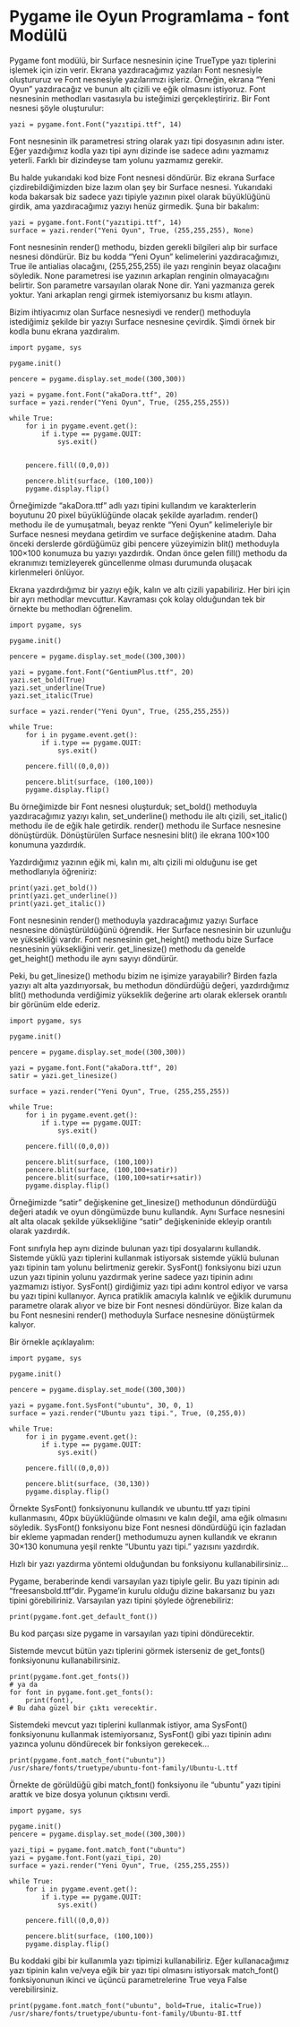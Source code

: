 # Pygame ile Oyun Programlama - font Modülü

Pygame font modülü, bir Surface nesnesinin içine TrueType yazı tiplerini işlemek için izin verir. Ekrana yazdıracağımız yazıları Font nesnesiyle oluştururuz ve Font nesnesiyle yazılarımızı işleriz. Örneğin, ekrana “Yeni Oyun” yazdıracağız ve bunun altı çizili ve eğik olmasını istiyoruz. Font nesnesinin methodları vasıtasıyla bu isteğimizi gerçekleştiririz. Bir Font nesnesi şöyle oluşturulur:

```text
yazi = pygame.font.Font("yazıtipi.ttf", 14)
```

Font nesnesinin ilk parametresi string olarak yazı tipi dosyasının adını ister. Eğer yazdığımız kodla yazı tipi aynı dizinde ise sadece adını yazmamız yeterli. Farklı bir dizindeyse tam yolunu yazmamız gerekir.

Bu halde yukarıdaki kod bize Font nesnesi döndürür. Biz ekrana Surface çizdirebildiğimizden bize lazım olan şey bir Surface nesnesi. Yukarıdaki koda bakarsak biz sadece yazı tipiyle yazının pixel olarak büyüklüğünü girdik, ama yazdıracağımız yazıyı henüz girmedik. Şuna bir bakalım:

```text
yazi = pygame.font.Font("yazıtipi.ttf", 14)
surface = yazi.render("Yeni Oyun", True, (255,255,255), None)
```

Font nesnesinin render\(\) methodu, bizden gerekli bilgileri alıp bir surface nesnesi döndürür. Biz bu kodda “Yeni Oyun” kelimelerini yazdıracağımızı, True ile antialias olacağını, \(255,255,255\) ile yazı renginin beyaz olacağını söyledik. None parametresi ise yazının arkaplan renginin olmayacağını belirtir. Son parametre varsayılan olarak None dir. Yani yazmanıza gerek yoktur. Yani arkaplan rengi girmek istemiyorsanız bu kısmı atlayın.

Bizim ihtiyacımız olan Surface nesnesiydi ve render\(\) methoduyla istediğimiz şekilde bir yazıyı Surface nesnesine çevirdik. Şimdi örnek bir kodla bunu ekrana yazdıralım.

```text
import pygame, sys

pygame.init()

pencere = pygame.display.set_mode((300,300))

yazi = pygame.font.Font("akaDora.ttf", 20)
surface = yazi.render("Yeni Oyun", True, (255,255,255))

while True:
    for i in pygame.event.get():
        if i.type == pygame.QUIT:
            sys.exit()


    pencere.fill((0,0,0))

    pencere.blit(surface, (100,100))
    pygame.display.flip()
```

Örneğimizde “akaDora.ttf” adlı yazı tipini kullandım ve karakterlerin boyutunu 20 pixel büyüklüğünde olacak şekilde ayarladım. render\(\) methodu ile de yumuşatmalı, beyaz renkte “Yeni Oyun” kelimeleriyle bir Surface nesnesi meydana getirdim ve surface değişkenine atadım. Daha önceki derslerde gördüğümüz gibi pencere yüzeyimizin blit\(\) methoduyla 100×100 konumuza bu yazıyı yazdırdık. Ondan önce gelen fill\(\) methodu da ekranımızı temizleyerek güncellenme olması durumunda oluşacak kirlenmeleri önlüyor.

Ekrana yazdırdığımız bir yazıyı eğik, kalın ve altı çizili yapabiliriz. Her biri için bir ayrı methodlar mevcuttur. Kavraması çok kolay olduğundan tek bir örnekte bu methodları öğrenelim.

```text
import pygame, sys

pygame.init()

pencere = pygame.display.set_mode((300,300))

yazi = pygame.font.Font("GentiumPlus.ttf", 20)
yazi.set_bold(True)
yazi.set_underline(True)
yazi.set_italic(True)

surface = yazi.render("Yeni Oyun", True, (255,255,255))

while True:
    for i in pygame.event.get():
        if i.type == pygame.QUIT:
            sys.exit()

    pencere.fill((0,0,0))

    pencere.blit(surface, (100,100))
    pygame.display.flip()
```

Bu örneğimizde bir Font nesnesi oluşturduk; set\_bold\(\) methoduyla yazdıracağımız yazıyı kalın, set\_underline\(\) methodu ile altı çizili, set\_italic\(\) methodu ile de eğik hale getirdik. render\(\) methodu ile Surface nesnesine dönüştürdük. Dönüştürülen Surface nesnesini blit\(\) ile ekrana 100×100 konumuna yazdırdık.

Yazdırdığımız yazının eğik mi, kalın mı, altı çizili mi olduğunu ise get methodlarıyla öğreniriz:

```text
print(yazi.get_bold())
print(yazi.get_underline())
print(yazi.get_italic())
```

Font nesnesinin render\(\) methoduyla yazdıracağımız yazıyı Surface nesnesine dönüştürüldüğünü öğrendik. Her Surface nesnesinin bir uzunluğu ve yüksekliği vardır. Font nesnesinin get\_height\(\) methodu bize Surface nesnesinin yüksekliğini verir. get\_linesize\(\) methodu da genelde get\_height\(\) methodu ile aynı sayıyı döndürür.

Peki, bu get\_linesize\(\) methodu bizim ne işimize yarayabilir? Birden fazla yazıyı alt alta yazdırıyorsak, bu methodun döndürdüğü değeri, yazdırdığımız blit\(\) methodunda verdiğimiz yükseklik değerine artı olarak eklersek orantılı bir görünüm elde ederiz.

```text
import pygame, sys

pygame.init()

pencere = pygame.display.set_mode((300,300))

yazi = pygame.font.Font("akaDora.ttf", 20)
satir = yazi.get_linesize()

surface = yazi.render("Yeni Oyun", True, (255,255,255))

while True:
    for i in pygame.event.get():
        if i.type == pygame.QUIT:
            sys.exit()

    pencere.fill((0,0,0))

    pencere.blit(surface, (100,100))
    pencere.blit(surface, (100,100+satir))
    pencere.blit(surface, (100,100+satir+satir))
    pygame.display.flip()
```

Örneğimizde “satir” değişkenine get\_linesize\(\) methodunun döndürdüğü değeri atadık ve oyun döngümüzde bunu kullandık. Aynı Surface nesnesini alt alta olacak şekilde yüksekliğine “satir” değişkeninide ekleyip orantılı olarak yazdırdık.

Font sınıfıyla hep aynı dizinde bulunan yazı tipi dosyalarını kullandık. Sistemde yüklü yazı tiplerini kullanmak istiyorsak sistemde yüklü bulunan yazı tipinin tam yolunu belirtmeniz gerekir. SysFont\(\) fonksiyonu bizi uzun uzun yazı tipinin yolunu yazdırmak yerine sadece yazı tipinin adını yazmamızı istiyor. SysFont\(\) girdiğimiz yazı tipi adını kontrol ediyor ve varsa bu yazı tipini kullanıyor. Ayrıca pratiklik amacıyla kalınlık ve eğiklik durumunu parametre olarak alıyor ve bize bir Font nesnesi döndürüyor. Bize kalan da bu Font nesnesini render\(\) methoduyla Surface nesnesine dönüştürmek kalıyor.

Bir örnekle açıklayalım:

```text
import pygame, sys

pygame.init()

pencere = pygame.display.set_mode((300,300))

yazi = pygame.font.SysFont("ubuntu", 30, 0, 1)
surface = yazi.render("Ubuntu yazı tipi.", True, (0,255,0))

while True:
    for i in pygame.event.get():
        if i.type == pygame.QUIT:
            sys.exit()

    pencere.fill((0,0,0))

    pencere.blit(surface, (30,130))
    pygame.display.flip()
```

Örnekte SysFont\(\) fonksiyonunu kullandık ve ubuntu.ttf yazı tipini kullanmasını, 40px büyüklüğünde olmasını ve kalın değil, ama eğik olmasını söyledik. SysFont\(\) fonksiyonu bize Font nesnesi döndürdüğü için fazladan bir ekleme yapmadan render\(\) methodumuzu aynen kullandık ve ekranın 30×130 konumuna yeşil renkte “Ubuntu yazı tipi.” yazısını yazdırdık.

Hızlı bir yazı yazdırma yöntemi olduğundan bu fonksiyonu kullanabilirsiniz…

Pygame, beraberinde kendi varsayılan yazı tipiyle gelir. Bu yazı tipinin adı “freesansbold.ttf”dir. Pygame’in kurulu olduğu dizine bakarsanız bu yazı tipini görebiliriniz. Varsayılan yazı tipini şöylede öğrenebiliriz:

```text
print(pygame.font.get_default_font())
```

Bu kod parçası size pygame in varsayılan yazı tipini döndürecektir.

Sistemde mevcut bütün yazı tiplerini görmek isterseniz de get\_fonts\(\) fonksiyonunu kullanabilirsiniz.

```text
print(pygame.font.get_fonts())
# ya da
for font in pygame.font.get_fonts():
    print(font),
# Bu daha güzel bir çıktı verecektir.
```

Sistemdeki mevcut yazı tiplerini kullanmak istiyor, ama SysFont\(\) fonksiyonunu kullanmak istemiyorsanız, SysFont\(\) gibi yazı tipinin adını yazınca yolunu döndürecek bir fonksiyon gerekecek…

```text
print(pygame.font.match_font("ubuntu"))
/usr/share/fonts/truetype/ubuntu-font-family/Ubuntu-L.ttf
```

Örnekte de görüldüğü gibi match\_font\(\) fonksiyonu ile “ubuntu” yazı tipini arattık ve bize dosya yolunun çıktısını verdi.

```text
import pygame, sys

pygame.init()
pencere = pygame.display.set_mode((300,300))

yazi_tipi = pygame.font.match_font("ubuntu")
yazi = pygame.font.Font(yazi_tipi, 20)
surface = yazi.render("Yeni Oyun", True, (255,255,255))

while True:
    for i in pygame.event.get():
        if i.type == pygame.QUIT:
            sys.exit()

    pencere.fill((0,0,0))

    pencere.blit(surface, (100,100))
    pygame.display.flip()
```

Bu koddaki gibi bir kullanımla yazı tipimizi kullanabiliriz. Eğer kullanacağımız yazı tipinin kalın ve/veya eğik bir yazı tipi olmasını istiyorsak match\_font\(\) fonksiyonunun ikinci ve üçüncü parametrelerine True veya False verebilirsiniz.

```text
print(pygame.font.match_font("ubuntu", bold=True, italic=True))
/usr/share/fonts/truetype/ubuntu-font-family/Ubuntu-BI.ttf
```

